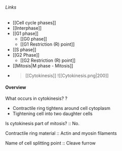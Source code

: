 ###### Links
- [[Cell cycle phases]]
- [[Interphase]]
- [[G1 phase]]
	- [[G0 phase]]
	- [[G1 Restriction (R) point]]
- [[S phase]]
- [[G2 Phase]]
	- [[G2 Restriction (R) point]]
- [[Mitosis|M phase - Mitosis]]
- > [[Cytokinesis]]
![[Cytokinesis.png|200]]
#### Overview
What occurs in cytokinesis?
?
- Contractile ring tightens around cell cytoplasm
- Tightening cell into two daughter cells

Is cytokinesis part of mitosis? :: No.

Contractile ring material :: Actin and myosin filaments

Name of cell splitting point :: Cleave furrow